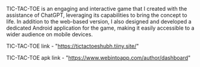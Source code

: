 TIC-TAC-TOE is an engaging and interactive game that I created with the assistance of ChatGPT, leveraging its capabilities to bring the concept to life. In addition to the web-based version, I also designed and developed a dedicated Android application for the game, making it easily accessible to a wider audience on mobile devices.


TIC-TAC-TOE link - "https://tictactoeshubh.tiiny.site/"

TIC-TAC-TOE apk link - "https://www.webintoapp.com/author/dashboard"